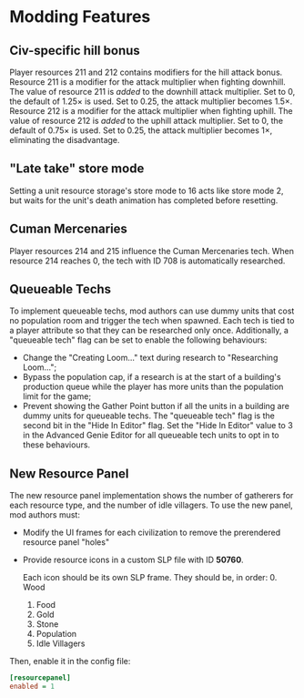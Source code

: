 # Modding Features

## Civ-specific hill bonus
Player resources 211 and 212 contains modifiers for the hill attack bonus.
Resource 211 is a modifier for the attack multiplier when fighting downhill. The value of resource 211 is _added_ to the downhill attack multiplier. Set to 0, the default of 1.25× is used. Set to 0.25, the attack multiplier becomes 1.5×.
Resource 212 is a modifier for the attack multiplier when fighting uphill. The value of resource 212 is _added_ to the uphill attack multiplier. Set to 0, the default of 0.75× is used. Set to 0.25, the attack multiplier becomes 1×, eliminating the disadvantage.

## "Late take" store mode
Setting a unit resource storage's store mode to 16 acts like store mode 2, but waits for the unit's death animation has completed before resetting.

## Cuman Mercenaries
Player resources 214 and 215 influence the Cuman Mercenaries tech. When resource 214 reaches 0, the tech with ID 708 is automatically researched.

## Queueable Techs
To implement queueable techs, mod authors can use dummy units that cost no population room and trigger the tech when spawned. Each tech is tied to a player attribute so that they can be researched only once.
Additionally, a "queueable tech" flag can be set to enable the following behaviours:
- Change the "Creating Loom..." text during research to "Researching Loom...";
- Bypass the population cap, if a research is at the start of a building's production queue while the player has more units than the population limit for the game;
- Prevent showing the Gather Point button if all the units in a building are dummy units for queueable techs.
The "queueable tech" flag is the second bit in the "Hide In Editor" flag. Set the "Hide In Editor" value to 3 in the Advanced Genie Editor for all queueable tech units to opt in to these behaviours.

## New Resource Panel
The new resource panel implementation shows the number of gatherers for each resource type, and the number of idle villagers. To use the new panel, mod authors must:
- Modify the UI frames for each civilization to remove the prerendered resource panel "holes"
- Provide resource icons in a custom SLP file with ID **50760**.

  Each icon should be its own SLP frame. They should be, in order:
  0. Wood
  1. Food
  2. Gold
  3. Stone
  4. Population
  5. Idle Villagers

Then, enable it in the config file:
```ini
[resourcepanel]
enabled = 1
```
